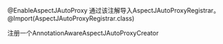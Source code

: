 @EnableAspectJAutoProxy 通过该注解导入AspectJAutoProxyRegistrar。 @Import(AspectJAutoProxyRegistrar.class)

注册一个AnnotationAwareAspectJAutoProxyCreator

